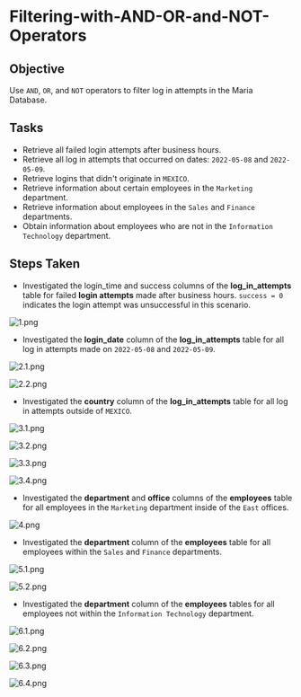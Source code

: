 # Filtering-with-AND-OR-and-NOT-Operators
## Objective
Use ```AND```, ```OR```, and ```NOT``` operators to filter log in attempts in the Maria Database.
## Tasks
* Retrieve all failed login attempts after business hours.
* Retrieve all log in attempts that occurred on dates: ```2022-05-08``` and ```2022-05-09```.
* Retrieve logins that didn't originate in ```MEXICO```.
* Retrieve information about certain employees in the ```Marketing``` department.
* Retrieve information about employees in the ```Sales``` and ```Finance``` departments.
* Obtain information about employees who are not in the ```Information Technology``` department.
## Steps Taken
* Investigated the login_time and success columns of the **log_in_attempts** table for failed **login attempts** made after business hours. ```success = 0``` indicates the login attempt was unsuccessful in this scenario.

![1.png](https://github.com/iduredia97/Filtering-with-AND-OR-and-NOT-Operators/blob/main/1%20(1).png)

* Investigated the **login_date** column of the **log_in_attempts** table for all log in attempts made on ```2022-05-08``` and ```2022-05-09```.

![2.1.png](https://github.com/iduredia97/Filtering-with-AND-OR-and-NOT-Operators/blob/main/2.1.png)

![2.2.png](https://github.com/iduredia97/Filtering-with-AND-OR-and-NOT-Operators/blob/main/2.2.png)

* Investigated the **country** column of the **log_in_attempts** table for all log in attempts outside of ```MEXICO```.

![3.1.png](https://github.com/iduredia97/Filtering-with-AND-OR-and-NOT-Operators/blob/main/3.1.png)

![3.2.png](https://github.com/iduredia97/Filtering-with-AND-OR-and-NOT-Operators/blob/main/3.2.png)

![3.3.png](https://github.com/iduredia97/Filtering-with-AND-OR-and-NOT-Operators/blob/main/3.3.png)

![3.4.png](https://github.com/iduredia97/Filtering-with-AND-OR-and-NOT-Operators/blob/main/3.4.png)

* Investigated the **department** and **office** columns of the **employees** table for all employees in the ```Marketing``` department inside of the ```East``` offices.

![4.png](https://github.com/iduredia97/Filtering-with-AND-OR-and-NOT-Operators/blob/main/4%20(1).png)

* Investigated the **department** column of the **employees** table for all employees within the ```Sales``` and ```Finance``` departments.

![5.1.png](https://github.com/iduredia97/Filtering-with-AND-OR-and-NOT-Operators/blob/main/5.1.png)

![5.2.png](https://github.com/iduredia97/Filtering-with-AND-OR-and-NOT-Operators/blob/main/5.2.png)

* Investigated the **department** column of the **employees** tables for all employees not within the ```Information Technology``` department.

![6.1.png](https://github.com/iduredia97/Filtering-with-AND-OR-and-NOT-Operators/blob/main/6.1.png)

![6.2.png](https://github.com/iduredia97/Filtering-with-AND-OR-and-NOT-Operators/blob/main/6.2.png)

![6.3.png](https://github.com/iduredia97/Filtering-with-AND-OR-and-NOT-Operators/blob/main/6.3.png)

![6.4.png](https://github.com/iduredia97/Filtering-with-AND-OR-and-NOT-Operators/blob/main/6.4.png)
